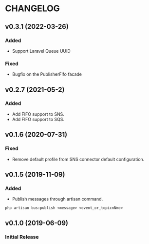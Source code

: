 # CHANGELOG

## v0.3.1 (2022-03-26)

### Added

- Support Laravel Queue UUID

### Fixed

- Bugfix on the PublisherFifo facade

## v0.2.7 (2021-05-2)

### Added

- Add FIFO support to SNS.
- Add FIFO support to SQS.

## v0.1.6 (2020-07-31)

### Fixed

- Remove default profile from SNS connector default configuration.

## v0.1.5 (2019-11-09)

### Added

- Publish messages through artisan command.

`php artisan bus:publish <message> <event_or_topicnNme>`

## v0.1.0 (2019-06-09)

### Initial Release
